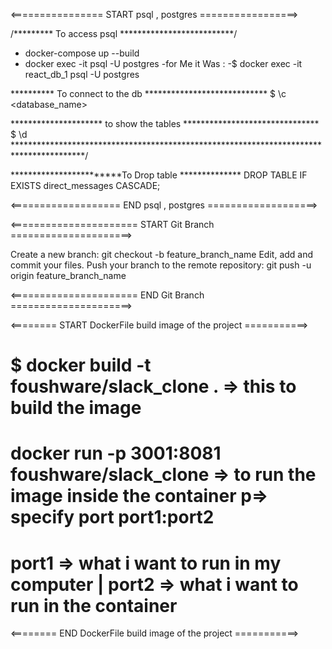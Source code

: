 <================ START   psql  ,  postgres  =================>



/********* To access psql **************************/
  
 * docker-compose up --build
 * docker exec -it <name of the container with run the db> psql -U postgres
    -for Me it Was :
    -$ docker exec -it react_db_1  psql -U postgres

 ********** To connect to the db **************************** 
    $  \c <database_name>

 ********************* to show the tables *******************************
     $  \d
****************************************************************************************/

************************To Drop table **************
DROP TABLE IF EXISTS direct_messages  CASCADE;


<=================== END   psql  ,  postgres  ===================>



<====================== START  Git Branch =====================>


Create a new branch:
git checkout -b feature_branch_name
Edit, add and commit your files.
Push your branch to the remote repository:
git push -u origin feature_branch_name

<====================== END  Git Branch =====================>



<======== START DockerFile build image of the project ===========>

# $ docker build -t foushware/slack_clone .    => this to build the image 
# docker run -p 3001:8081 foushware/slack_clone => to run the image inside the container  p=> specify port  port1:port2
# port1 => what i want to run in my computer    |  port2 => what i want to run in the container


<======== END DockerFile build image of the project ===========>
